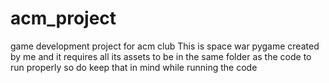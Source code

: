 # acm_project
game development project for acm club
This is space war pygame created by me and it requires all its assets to be in the same folder as the code to run properly so do keep that in mind while running the code
